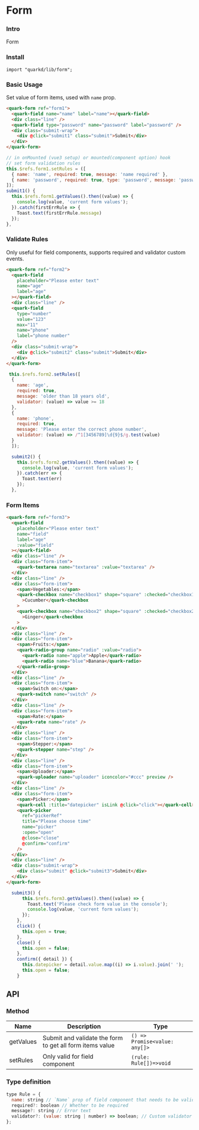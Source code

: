 # Form

### Intro

Form

### Install

```tsx
import "quarkd/lib/form";
```

### Basic Usage

Set value of form items, used with `name` prop.

```html
<quark-form ref="form1">
  <quark-field name="name" label="name"></quark-field>
  <div class="line" />
  <quark-field type="password" name="password" label="password" />
  <div class="submit-wrap">
    <div @click="submit1" class="submit">Submit</div>
  </div>
</quark-form>
```

```js
// in onMounted (vue3 setup) or mounted(component option) hook
// set form validation rules
this.$refs.form1.setRules = ([
  { name: 'name', required: true, message: 'name required' },
  { name: 'password', required: true, type: 'password', message: 'password required' }
]);
submit1() {
  this.$refs.form1.getValues().then((value) => {
    console.log(value, 'current form values');
  }).catch(firstErrRule => {
    Toast.text(firstErrRule.message)
  });
},
```

### Validate Rules

Only useful for field components, supports required and validator custom events.

```html
<quark-form ref="form2">
  <quark-field
    placeholder="Please enter text"
    name="age"
    label="age"
  ></quark-field>
  <div class="line" />
  <quark-field
    type="number"
    value="123"
    max="11"
    name="phone"
    label="phone number"
  />
  <div class="submit-wrap">
    <div @click="submit2" class="submit">Submit</div>
  </div>
</quark-form>
```

```js
 this.$refs.form2.setRules([
  {
    name: 'age',
    required: true,
    message: 'older than 18 years old',
    validator: (value) => value >= 18
  },
  {
    name: 'phone',
    required: true,
    message: 'Please enter the correct phone number',
    validator: (value) => /^1[3456789]\d{9}$/g.test(value)
  }
  ]);

  submit2() {
    this.$refs.form2.getValues().then((value) => {
      console.log(value, 'current form values');
    }).catch(err => {
      Toast.text(err)
    });
  },
```

### Form Items

```html
<quark-form ref="form3">
  <quark-field
    placeholder="Please enter text"
    name="field"
    label="age"
    :value="field"
  ></quark-field>
  <div class="line" />
  <div class="form-item">
    <quark-textarea name="textarea" :value="textarea" />
  </div>
  <div class="line" />
  <div class="form-item">
    <span>Vegetables:</span>
    <quark-checkbox name="checkbox1" shape="square" :checked="checkbox1"
      >Cucumber</quark-checkbox
    >
    <quark-checkbox name="checkbox2" shape="square" :checked="checkbox2"
      >Ginger</quark-checkbox
    >
  </div>
  <div class="line" />
  <div class="form-item">
    <span>Fruits:</span>
    <quark-radio-group name="radio" :value="radio">
      <quark-radio name="apple">Apple</quark-radio>
      <quark-radio name="blue">Banana</quark-radio>
    </quark-radio-group>
  </div>
  <div class="line" />
  <div class="form-item">
    <span>Switch on:</span>
    <quark-switch name="switch" />
  </div>
  <div class="line" />
  <div class="form-item">
    <span>Rate:</span>
    <quark-rate name="rate" />
  </div>
  <div class="line" />
  <div class="form-item">
    <span>Stepper:</span>
    <quark-stepper name="step" />
  </div>
  <div class="line" />
  <div class="form-item">
    <span>Uploader:</span>
    <quark-uploader name="uploader" iconcolor="#ccc" preview />
  </div>
  <div class="line" />
  <div class="form-item">
    <span>Picker:</span>
    <quark-cell :title="datepicker" isLink @click="click"></quark-cell>
    <quark-picker
      ref="pickerRef"
      title="Please choose time"
      name="picker"
      :open="open"
      @close="close"
      @confirm="confirm"
    />
  </div>
  <div class="line" />
  <div class="submit-wrap">
    <div class="submit" @click="submit3">Submit</div>
  </div>
</quark-form>
```

```js
  submit3() {
      this.$refs.form3.getValues().then((value) => {
        Toast.text('Please check form value in the console');
        console.log(value, 'current form values');
      });
    },
    click() {
      this.open = true;
    },
    close() {
      this.open = false;
    },
    confirm({ detail }) {
      this.datepicker = detail.value.map((i) => i.value).join(' ');
      this.open = false;
    }
```

## API

### Method

| Name      | Description                                              | Type                          |
| --------- | -------------------------------------------------------- | ----------------------------- |
| getValues | Submit and validate the form to get all form items value | `() => Promise<value: any[]>` |
| setRules  | Only valid for field component                           | `(rule: Rule[])=>void`        |

### Type definition

```js
type Rule = {
  name: string // `Name` prop of field component that needs to be validated
  required?: boolean // Whether to be required
  message?: string // Error text
  validator?: (value: string | number) => boolean; // Custom validator function
};
```
